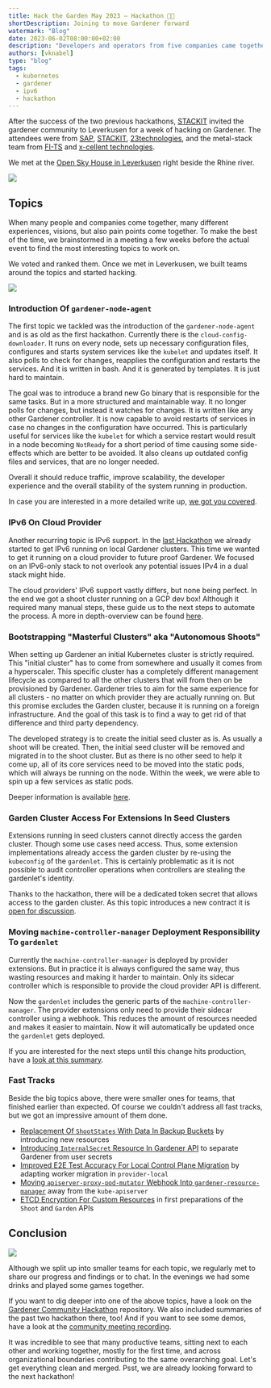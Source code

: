 ```yaml
---
title: Hack the Garden May 2023 – Hackathon 🧑‍🌾
shortDescription: Joining to move Gardener forward
watermark: "Blog"
date: 2023-06-02T08:00:00+02:00
description: "Developers and operators from five companies came together for a week in Leverkusen, for moving Gardener forward"
authors: [vknabel]
type: "blog"
tags:
  - kubernetes
  - gardener
  - ipv6
  - hackathon
---
```


After the success of the two previous hackathons, [STACKIT](https://www.stackit.de/) invited the gardener community to Leverkusen for a week of hacking on Gardener. The attendees were from [SAP](https://sap.com), [STACKIT](https://www.stackit.de/), [23technologies](https://23technologies.cloud/), and the metal-stack team from [FI-TS](https://f-i-ts.de) and [x-cellent technologies](https://x-cellent.com).

<!-- truncate -->

We met at the [Open Sky House in Leverkusen](https://www.openskyhouse.org/en/) right beside the Rhine river.

![](location.jpg)

## Topics

When many people and companies come together, many different experiences, visions, but also pain points come together. To make the best of the time, we brainstormed in a meeting a few weeks before the actual event to find the most interesting topics to work on.

We voted and ranked them. Once we met in Leverkusen, we built teams around the topics and started hacking.

![](hands-on.jpg)

### Introduction Of `gardener-node-agent`

The first topic we tackled was the introduction of the `gardener-node-agent` and is as old as the first hackathon. Currently there is the `cloud-config-downloader`. It runs on every node, sets up necessary configuration files, configures and starts system services like the `kubelet` and updates itself. It also polls to check for changes, reapplies the configuration and restarts the services. And it is written in bash. And it is generated by templates. It is just hard to maintain.

The goal was to introduce a brand new Go binary that is responsible for the same tasks. But in a more structured and maintainable way. It no longer polls for changes, but instead it watches for changes. It is written like any other Gardener controller. It is now capable to avoid restarts of services in case no changes in the configuration have occurred. This is particularly useful for services like the `kubelet` for which a service restart would result in a node becoming `NotReady` for a short period of time causing some side-effects which are better to be avoided. It also cleans up outdated config files and services, that are no longer needed.

Overall it should reduce traffic, improve scalability, the developer experience and the overall stability of the system running in production.

In case you are interested in a more detailed write up, [we got you covered](https://github.com/gardener-community/hackathon/blob/main/2023-05_Leverkusen/gardener-node-agent/readme.md).

### IPv6 On Cloud Provider

Another recurring topic is IPv6 support. In the [last Hackathon](https://metal-stack.io/blog/2022/10/hack-the-garden/) we already started to get IPv6 running on local Gardener clusters. This time we wanted to get it running on a cloud provider to future proof Gardener. We focused on an IPv6-only stack to not overlook any potential issues IPv4 in a dual stack might hide.

The cloud providers' IPv6 support vastly differs, but none being perfect.
In the end we got a shoot cluster running on a GCP dev box! Although it required many manual steps, these guide us to the next steps to automate the process. A more in depth-overview can be found [here](https://github.com/gardener-community/hackathon/tree/main/2023-05_Leverkusen#-ipv6-on-cloud-provider).

### Bootstrapping "Masterful Clusters" aka "Autonomous Shoots"

When setting up Gardener an initial Kubernetes cluster is strictly required. This "initial cluster" has to come from somewhere and usually it comes from a hyperscaler. This specific cluster has a completely different management lifecycle as compared to all the other clusters that will from then on be provisioned by Gardener. Gardener tries to aim for the same experience for all clusters - no matter on which provider they are actually running on. But this promise excludes the Garden cluster, because it is running on a foreign infrastructure. And the goal of this task is to find a way to get rid of that difference and third party dependency.

The developed strategy is to create the initial seed cluster as is. As usually a shoot will be created. Then, the initial seed cluster will be removed and migrated in to the shoot cluster. But as there is no other seed to help it come up, all of its core services need to be moved into the static pods, which will always be running on the node. Within the week, we were able to spin up a few services as static pods.

Deeper information is available [here](https://github.com/gardener-community/hackathon/tree/main/2023-05_Leverkusen/masterful-shoot).

### Garden Cluster Access For Extensions In Seed Clusters

Extensions running in seed clusters cannot directly access the garden cluster. Though some use cases need access. Thus, some extension implementations already access the garden cluster by re-using the `kubeconfig` of the `gardenlet`. This is certainly problematic as it is not possible to audit controller operations when controllers are stealing the gardenlet's identity.

Thanks to the hackathon, there will be a dedicated token secret that allows access to the garden cluster. As this topic introduces a new contract it is [open for discussion](https://github.com/gardener-community/hackathon/tree/main/2023-05_Leverkusen#-garden-cluster-access-for-extensions-in-seed-clusters).

### Moving `machine-controller-manager` Deployment Responsibility To `gardenlet`

Currently the `machine-controller-manager` is deployed by provider extensions. But in practice it is always configured the same way, thus wasting resources and making it harder to maintain. Only its sidecar controller which is responsible to provide the cloud provider API is different.

Now the `gardenlet` includes the generic parts of the `machine-controller-manager`. The provider extensions only need to provide their sidecar controller using a webhook. This reduces the amount of resources needed and makes it easier to maintain. Now it will automatically be updated once the `gardenlet` gets deployed.

If you are interested for the next steps until this change hits production, have a [look at this summary](https://github.com/gardener-community/hackathon/tree/main/2023-05_Leverkusen#-moving-machine-controller-manager-deployment-responsibility-to-gardenlet).

### Fast Tracks

Beside the big topics above, there were smaller ones for teams, that finished earlier than expected. Of course we couldn't address all fast tracks, but we got an impressive amount of them done.

- [Replacement Of `ShootStates` With Data In Backup Buckets](https://github.com/gardener-community/hackathon/tree/main/2023-05_Leverkusen#-replacement-of-shootstates-with-data-in-backup-buckets) by introducing new resources
- [Introducing `InternalSecret` Resource In Gardener API](https://github.com/gardener-community/hackathon/tree/main/2023-05_Leverkusen#-introducing-internalsecret-resource-in-gardener-api) to separate Gardener from user secrets
- [Improved E2E Test Accuracy For Local Control Plane Migration](https://github.com/gardener-community/hackathon/tree/main/2023-05_Leverkusen#-improved-e2e-test-accuracy-for-local-control-plane-migration) by adapting worker migration in `provider-local`
- [Moving `apiserver-proxy-pod-mutator` Webhook Into `gardener-resource-manager`](https://github.com/gardener-community/hackathon/tree/main/2023-05_Leverkusen#%EF%B8%8F-moving-apiserver-proxy-pod-mutator-webhook-into-gardener-resource-manager) away from the `kube-apiserver`
- [ETCD Encryption For Custom Resources](https://github.com/gardener-community/hackathon/tree/main/2023-05_Leverkusen#%EF%B8%8F-etcd-encryption-for-custom-resources) in first preparations of the `Shoot` and `Garden` APIs

## Conclusion

![](attendees.jpg)

Although we split up into smaller teams for each topic, we regularly met to share our progress and findings or to chat. In the evenings we had some drinks and played some games together.

If you want to dig deeper into one of the above topics, have a look on the [Gardener Community Hackathon](https://github.com/gardener-community/hackathon/blob/main/2023-05_Leverkusen/README.md) repository. We also included summaries of the past two hackathon there, too! And if you want to see some demos, have a look at the [community meeting recording](https://sap-my.sharepoint.com/:v:/p/rafael_franzke/Eb4L8MjN7IdGoep2r6OSDA0BrpiLq4ot_cex59hOBecmdQ?e=FDZT8k).

It was incredible to see that many productive teams, sitting next to each other and working together, mostly for the first time, and across organizational boundaries contributing to the same overarching goal. Let's get everything clean and merged. Psst, we are already looking forward to the next hackathon!
